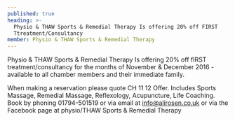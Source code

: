 ```yaml
---
published: true
heading: >-
  Physio & THAW Sports & Remedial Therapy Is offering 20% off FIRST
  Ttreatment/Consultancy
member: Physio & THAW Sports & Remedial Therapy
---
```

Physio & THAW Sports & Remedial Therapy
Is offering 20% off fIRST treatment/consultancy for the months of November & December 2016 - available to all chamber members and their immediate family.

When making a reservation please quote CH 11 12 Offer. Includes Sports Massage, Remedial Massage, Reflexology, Acupuncture, Life Coaching.
Book by phoning 01794-501519 or via email at info@alirosen.co.uk or via the Facebook page at
physio/THAW Sports & Remedial Therapy
